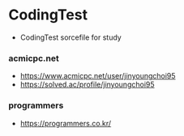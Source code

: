 # CodingTest
- CodingTest sorcefile for study

### acmicpc.net
- https://www.acmicpc.net/user/jinyoungchoi95
- https://solved.ac/profile/jinyoungchoi95

### programmers
- https://programmers.co.kr/
